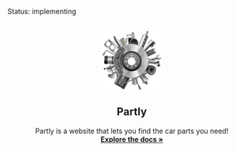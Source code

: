 Status: implementing  

<br />
<div align="center">
    <img src="src/main/webapp/images/Parts_logo.png" alt="Logo" width="120" height="120">
  </a>

  <h2 align="center">Partly</h2>
  <p align="center">
   Partly is a website that lets you find the car parts you need!
    <br />
    <a href="https://docs.google.com/document/d/1X6tMkKjgO2GHsRoyooqojX7SRv9BJZWJobrMAHg57lU/edit?usp=sharing"><strong>Explore the docs »</strong></a>
    <br />
    <br />
   
  </p>
</div>



